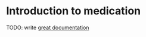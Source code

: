 # Introduction to medication

TODO: write [great documentation](http://jacobian.org/writing/what-to-write/)
